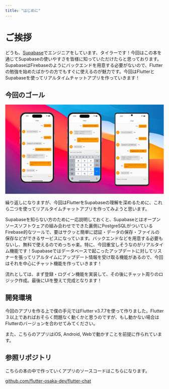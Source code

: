 ```yaml
---
title: "はじめに"
---
```


# ご挨拶

どうも、[Supabase](https://supabase.com)でエンジニアをしています、タイラーです！今回はこの本を通じてSupabaseの使いやすさを皆様に知っていただけたらと思っております。SupabaseはFirebaseのようにバックエンドを用意する必要がないので、Flutterの勉強を始めたばかりの方でもすぐに使えるのが魅力です。今回はFlutterとSupabaseを使ってリアルタイムチャットアプリを作っていきます！


## 今回のゴール

![完成系のイメージ](/images/flutter-supabase-chat/main-image.png)

繰り返しになりますが、今回はFlutterをSupabaseの理解を深めるために、これら二つを使ってリアルタイムチャットアプリを作ってみようと思います。

Supabaseを知らない方のために一応説明しておくと、Supabaseとはオープンソースソフトウェアの組み合わせでできた裏側にPostgreSQLがついているFirebase的なツールで、要はサクッと簡単に認証・データの保存・ファイルの保存などができるサービスになっています。バックエンドなどを用意する必要もないし、無料で使えるのでめっちゃ楽。特に、今回重宝しそうなのがリアルタイム機能です！Supabaseではデータベースで起こったアップデートに対してリスナーを張ってリアルタイムにアップデート情報を受け取る機能があるので、今回はそれを中心にチャット機能を作っていきます！

流れとしては、まず登録・ログイン機能を実装して、その後にチャット周りのロジック作成。最後にUIを整えて完成となります！

## 開発環境

今回のアプリを作る上で僕の手元ではFlutter v3.7.7を使って作りました。Flutter３以上であればおそらく問題なく動くかと思うのですが、もし動かない場合はFlutterのバージョンを合わせてみてください。

また、こちらのアプリはiOS, Android, Webで動かすことを前提に作られています。

## 参照リポジトリ

こちらの本の中で作っていくアプリのソースコードはこちらになります。

[github.com/flutter-osaka-dev/flutter-chat](https://github.com/flutter-osaka-dev/flutter-chat)

